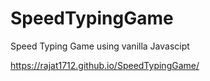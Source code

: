 # SpeedTypingGame
Speed Typing Game using vanilla Javascipt

https://rajat1712.github.io/SpeedTypingGame/
